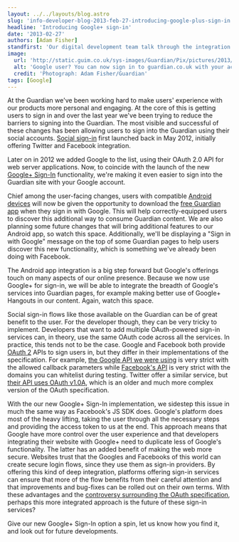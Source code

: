 ```yaml
---
layout: ../../layouts/blog.astro
slug: 'info-developer-blog-2013-feb-27-introducing-google-plus-sign-in'
headline: 'Introducing Google+ sign-in'
date: '2013-02-27'
authors: [Adam Fisher]
standfirst: 'Our digital development team talk through the integration with Google+ to allow easy sign-in to the Guardian'
image:
  url: 'http://static.guim.co.uk/sys-images/Guardian/Pix/pictures/2013/2/27/1361963416094/googleplussignin.jpg'
  alt: 'Google user? You can now sign in to guardian.co.uk with your account'
  credit: 'Photograph: Adam Fisher/Guardian'
tags: [Google]
---
```


At the Guardian we've been working hard to make users' experience with our products more personal and engaging. At the core of this is getting users to sign in and over the last year we've been trying to reduce the barriers to signing into the Guardian. The most visible and successful of these changes has been allowing users to sign into the Guardian using their social accounts. [Social sign-in](http://www.guardian.co.uk/global/insideguardian/2012/may/29/social-sign-on-faq) first launched back in May 2012, initially offering Twitter and Facebook integration.

Later on in 2012 we added Google to the list, using their OAuth 2.0 API for web server applications. Now, to coincide with the launch of the new [Google+ Sign-In](https://developers.google.com/+/) functionality, we're making it even easier to sign into the Guardian site with your Google account.

Chief among the user-facing changes, users with compatible [Android devices](http://www.android.com/) will now be given the opportunity to download the [free Guardian app](https://play.google.com/store/apps/details?id=com.guardian) when they sign in with Google. This will help correctly-equipped users to discover this additional way to consume Guardian content. We are also planning some future changes that will bring additional features to our Android app, so watch this space. Additionally, we'll be displaying a "Sign in with Google" message on the top of some Guardian pages to help users discover this new functionality, which is something we've already been doing with Facebook.

The Android app integration is a big step forward but Google's offerings touch on many aspects of our online presence. Because we now use Google+ for sign-in, we will be able to integrate the breadth of Google's services into Guardian pages, for example making better use of Google+ Hangouts in our content. Again, watch this space.

Social sign-in flows like those available on the Guardian can be of great benefit to the user. For the developer though, they can be very tricky to implement. Developers that want to add multiple OAuth-powered sign-in services can, in theory, use the same OAuth code across all the services. In practice, this tends not to be the case. Google and Facebook both provide [OAuth 2](http://oauth.net/) APIs to sign users in, but they differ in their implementations of the specification. For example, [the Google API we were using](https://developers.google.com/accounts/docs/OAuth2#webserver) is very strict with the allowed callback parameters while [Facebook's API](http://developers.facebook.com/docs/concepts/login/) is very strict with the domains you can whitelist during testing. Twitter offer a similar service, but [their API uses OAuth v1.0A](https://dev.twitter.com/docs/auth/oauth), which is an older and much more complex version of the OAuth specification.

With the our new Google+ Sign-In implementation, we sidestep this issue in much the same way as Facebook's JS SDK does. Google's platform does most of the heavy lifting, taking the user through all the necessary steps and providing the access token to us at the end. This approach means that Google have more control over the user experience and that developers integrating their website with Google+ need to duplicate less of Google's functionality. The latter has an added benefit of making the web more secure. Websites trust that the Googles and Facebooks of this world can create secure login flows, since they use them as sign-in providers. By offering this kind of deep integration, platforms offering sign-in services can ensure that more of the flow benefits from their careful attention and that improvements and bug-fixes can be rolled out on their own terms. With these advantages and the [controversy surrounding the OAuth specification](http://hueniverse.com/2012/07/oauth-2-0-and-the-road-to-hell/), perhaps this more integrated approach is the future of these sign-in services?

Give our new Google+ Sign-In option a spin, let us know how you find it, and look out for future developments.
